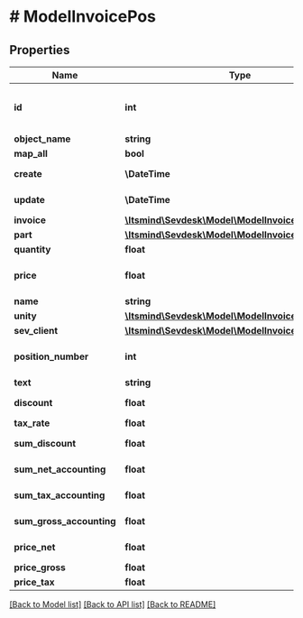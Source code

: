 # # ModelInvoicePos

## Properties

Name | Type | Description | Notes
------------ | ------------- | ------------- | -------------
**id** | **int** | The invoice position id. &lt;span style&#x3D;&#39;color:red&#39;&gt;Required&lt;/span&gt; if you want to update an invoice position for an existing invoice | [optional]
**object_name** | **string** | The invoice position object name |
**map_all** | **bool** |  |
**create** | **\DateTime** | Date of invoice position creation | [optional] [readonly]
**update** | **\DateTime** | Date of last invoice position update | [optional] [readonly]
**invoice** | [**\Itsmind\Sevdesk\Model\ModelInvoicePosInvoice**](ModelInvoicePosInvoice.md) |  | [optional]
**part** | [**\Itsmind\Sevdesk\Model\ModelInvoicePosPart**](ModelInvoicePosPart.md) |  | [optional]
**quantity** | **float** | Quantity of the article/part |
**price** | **float** | Price of the article/part. Is either gross or net, depending on the sevDesk account setting. | [optional]
**name** | **string** | Name of the article/part. | [optional]
**unity** | [**\Itsmind\Sevdesk\Model\ModelInvoicePosUnity**](ModelInvoicePosUnity.md) |  |
**sev_client** | [**\Itsmind\Sevdesk\Model\ModelInvoicePosSevClient**](ModelInvoicePosSevClient.md) |  | [optional]
**position_number** | **int** | Position number of your position. Can be used to order multiple positions. | [optional]
**text** | **string** | A text describing your position. | [optional]
**discount** | **float** | An optional discount of the position. | [optional]
**tax_rate** | **float** | Tax rate of the position. |
**sum_discount** | **float** | Discount sum of the position | [optional] [readonly]
**sum_net_accounting** | **float** | Net accounting sum of the position | [optional] [readonly]
**sum_tax_accounting** | **float** | Tax accounting sum of the position | [optional] [readonly]
**sum_gross_accounting** | **float** | Gross accounting sum of the position | [optional] [readonly]
**price_net** | **float** | Net price of the part | [optional] [readonly]
**price_gross** | **float** | Gross price of the part | [optional]
**price_tax** | **float** | Tax on the price of the part | [optional]

[[Back to Model list]](../../README.md#models) [[Back to API list]](../../README.md#endpoints) [[Back to README]](../../README.md)
